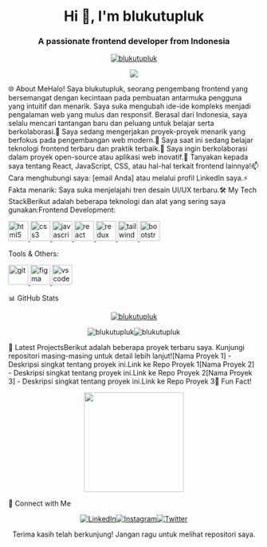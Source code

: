 <h1 align="center">Hi 👋, I'm blukutupluk</h1><h3 align="center">A passionate frontend developer from Indonesia</h3><p align="center"><a href="https://github.com/blukutupluk"><img src="https://komarev.com/ghpvc/?username=blukutupluk&label=Profile%20views&color=0e75b6&style=flat" alt="blukutupluk" /></a></p><p align="center"><img src="https://readme-typing-svg.herokuapp.com/?lines=Welcome+to+my+profile!;Let's+build+something+amazing!&center=true&width=500&height=50&font=Inter&size=24"></p>🌐 About MeHalo! Saya blukutupluk, seorang pengembang frontend yang bersemangat dengan kecintaan pada pembuatan antarmuka pengguna yang intuitif dan menarik. Saya suka mengubah ide-ide kompleks menjadi pengalaman web yang mulus dan responsif. Berasal dari Indonesia, saya selalu mencari tantangan baru dan peluang untuk belajar serta berkolaborasi.🔭 Saya sedang mengerjakan proyek-proyek menarik yang berfokus pada pengembangan web modern.🌱 Saya saat ini sedang belajar teknologi frontend terbaru dan praktik terbaik.👯 Saya ingin berkolaborasi dalam proyek open-source atau aplikasi web inovatif.💬 Tanyakan kepada saya tentang React, JavaScript, CSS, atau hal-hal terkait frontend lainnya!📫 Cara menghubungi saya: [email Anda] atau melalui profil LinkedIn saya.⚡ Fakta menarik: Saya suka menjelajahi tren desain UI/UX terbaru.🛠️ My Tech StackBerikut adalah beberapa teknologi dan alat yang sering saya gunakan:Frontend Development:<p align="left"><a href="https://www.w3.org/html/" target="_blank" rel="noreferrer"> <img src="https://www.google.com/search?q=https://raw.githubusercontent.com/devicons/devicon/master/icons/html5/html5-original-wordmark.svg" alt="html5" width="40" height="40"/> </a><a href="https://www.w3schools.com/css/" target="_blank" rel="noreferrer"> <img src="https://www.google.com/search?q=https://raw.githubusercontent.com/devicons/devicon/master/icons/css3/css3-original-wordmark.svg" alt="css3" width="40" height="40"/> </a><a href="https://developer.mozilla.org/en-US/docs/Web/JavaScript" target="_blank" rel="noreferrer"> <img src="https://www.google.com/search?q=https://raw.githubusercontent.com/devicons/devicon/master/icons/javascript/javascript-original.svg" alt="javascript" width="40" height="40"/> </a><a href="https://reactjs.org/" target="_blank" rel="noreferrer"> <img src="https://www.google.com/search?q=https://raw.githubusercontent.com/devicons/devicon/master/icons/react/react-original-wordmark.svg" alt="react" width="40" height="40"/> </a><a href="https://redux.js.org" target="_blank" rel="noreferrer"> <img src="https://www.google.com/search?q=https://raw.githubusercontent.com/devicons/devicon/master/icons/redux/redux-original.svg" alt="redux" width="40" height="40"/> </a><a href="https://tailwindcss.com/" target="_blank" rel="noreferrer"> <img src="https://www.google.com/search?q=https://www.vectorlogo.zone/logos/tailwindcss/tailwindcss-icon.svg" alt="tailwind" width="40" height="40"/> </a><a href="https://getbootstrap.com" target="_blank" rel="noreferrer"> <img src="https://www.google.com/search?q=https://raw.githubusercontent.com/devicons/devicon/master/icons/bootstrap/bootstrap-plain-wordmark.svg" alt="bootstrap" width="40" height="40"/> </a></p>Tools & Others:<p align="left"><a href="https://git-scm.com/" target="_blank" rel="noreferrer"> <img src="https://www.google.com/search?q=https://www.vectorlogo.zone/logos/git-scm/git-scm-icon.svg" alt="git" width="40" height="40"/> </a><a href="https://www.figma.com/" target="_blank" rel="noreferrer"> <img src="https://www.google.com/search?q=https://www.vectorlogo.zone/logos/figma/figma-icon.svg" alt="figma" width="40" height="40"/> </a><a href="https://code.visualstudio.com/" target="_blank" rel="noreferrer"> <img src="https://www.google.com/search?q=https://raw.githubusercontent.com/devicons/devicon/master/icons/vscode/vscode-original.svg" alt="vscode" width="40" height="40"/> </a></p>📊 GitHub Stats<p align="center"><a href="https://github.com/ryo-ma/github-profile-trophy"><img src="https://www.google.com/search?q=https://github-profile-trophy.vercel.app/%3Fusername%3Dblukutupluk%26theme%3Ddracula" alt="blukutupluk" /></a></p><p align="center"><img src="https://www.google.com/search?q=https://github-readme-stats.vercel.app/api%3Fusername%3Dblukutupluk%26show_icons%3Dtrue%26locale%3Den%26theme%3Ddracula" alt="blukutupluk" /><img src="https://www.google.com/search?q=https://github-readme-streak-stats.herokuapp.com/%3Fuser%3Dblukutupluk%26theme%3Ddracula" alt="blukutupluk" /></p>🚀 Latest ProjectsBerikut adalah beberapa proyek terbaru saya. Kunjungi repositori masing-masing untuk detail lebih lanjut![Nama Proyek 1] - Deskripsi singkat tentang proyek ini.Link ke Repo Proyek 1[Nama Proyek 2] - Deskripsi singkat tentang proyek ini.Link ke Repo Proyek 2[Nama Proyek 3] - Deskripsi singkat tentang proyek ini.Link ke Repo Proyek 3🎉 Fun Fact!<p align="center"><img src="https://media.giphy.com/media/3o7TKtnuHOHHUjR38Y/giphy.gif" width="200"></p>🤝 Connect with Me<p align="center"><a href="https://linkedin.com/in/nama-profil-linkedin-anda" target="_blank"><img src="https://img.shields.io/badge/LinkedIn-0077B5?style=for-the-badge&logo=linkedin&logoColor=white" alt="LinkedIn"></a><a href="https://instagram.com/nama-profil-instagram-anda" target="_blank"><img src="https://img.shields.io/badge/Instagram-E4405F?style=for-the-badge&logo=instagram&logoColor=white" alt="Instagram"></a><a href="https://twitter.com/nama-profil-twitter-anda" target="_blank"><img src="https://img.shields.io/badge/Twitter-1DA1F2?style=for-the-badge&logo=twitter&logoColor=white" alt="Twitter"></a></p><p align="center">Terima kasih telah berkunjung! Jangan ragu untuk melihat repositori saya.</p>
